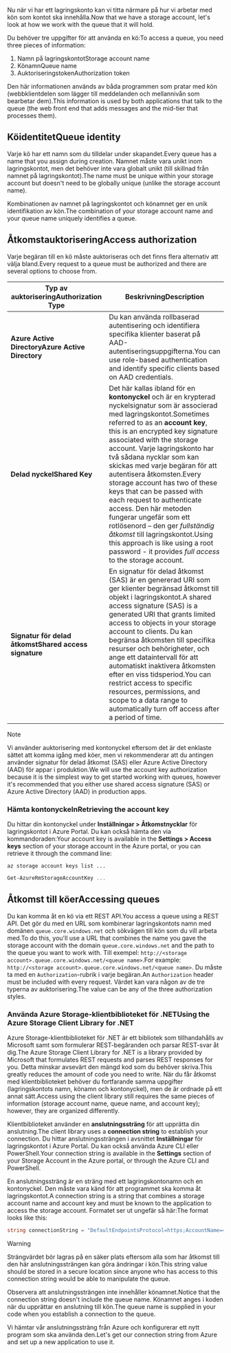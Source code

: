 <span data-ttu-id="d3de2-101">Nu när vi har ett lagringskonto kan vi titta närmare på hur vi arbetar med kön som kontot ska innehålla.</span><span class="sxs-lookup"><span data-stu-id="d3de2-101">Now that we have a storage account, let's look at how we work with the queue that it will hold.</span></span>

<span data-ttu-id="d3de2-102">Du behöver tre uppgifter för att använda en kö:</span><span class="sxs-lookup"><span data-stu-id="d3de2-102">To access a queue, you need three pieces of information:</span></span>

 1. <span data-ttu-id="d3de2-103">Namn på lagringskontot</span><span class="sxs-lookup"><span data-stu-id="d3de2-103">Storage account name</span></span>
 2. <span data-ttu-id="d3de2-104">Könamn</span><span class="sxs-lookup"><span data-stu-id="d3de2-104">Queue name</span></span>
 3. <span data-ttu-id="d3de2-105">Auktoriseringstoken</span><span class="sxs-lookup"><span data-stu-id="d3de2-105">Authorization token</span></span>

<span data-ttu-id="d3de2-106">Den här informationen används av båda programmen som pratar med kön (webbklientdelen som lägger till meddelanden och mellannivån som bearbetar dem).</span><span class="sxs-lookup"><span data-stu-id="d3de2-106">This information is used by both applications that talk to the queue (the web front end that adds messages and the mid-tier that processes them).</span></span>

## <a name="queue-identity"></a><span data-ttu-id="d3de2-107">Köidentitet</span><span class="sxs-lookup"><span data-stu-id="d3de2-107">Queue identity</span></span>

<span data-ttu-id="d3de2-108">Varje kö har ett namn som du tilldelar under skapandet.</span><span class="sxs-lookup"><span data-stu-id="d3de2-108">Every queue has a name that you assign during creation.</span></span> <span data-ttu-id="d3de2-109">Namnet måste vara unikt inom lagringskontot, men det behöver inte vara globalt unikt (till skillnad från namnet på lagringskontot).</span><span class="sxs-lookup"><span data-stu-id="d3de2-109">The name must be unique within your storage account but doesn't need to be globally unique (unlike the storage account name).</span></span>

<span data-ttu-id="d3de2-110">Kombinationen av namnet på lagringskontot och könamnet ger en unik identifikation av kön.</span><span class="sxs-lookup"><span data-stu-id="d3de2-110">The combination of your storage account name and your queue name uniquely identifies a queue.</span></span>

## <a name="access-authorization"></a><span data-ttu-id="d3de2-111">Åtkomstauktorisering</span><span class="sxs-lookup"><span data-stu-id="d3de2-111">Access authorization</span></span>

<span data-ttu-id="d3de2-112">Varje begäran till en kö måste auktoriseras och det finns flera alternativ att välja bland.</span><span class="sxs-lookup"><span data-stu-id="d3de2-112">Every request to a queue must be authorized and there are several options to choose from.</span></span>

| <span data-ttu-id="d3de2-113">Typ av auktorisering</span><span class="sxs-lookup"><span data-stu-id="d3de2-113">Authorization Type</span></span> | <span data-ttu-id="d3de2-114">Beskrivning</span><span class="sxs-lookup"><span data-stu-id="d3de2-114">Description</span></span> |
|--------------------|-------------|
| <span data-ttu-id="d3de2-115">**Azure Active Directory**</span><span class="sxs-lookup"><span data-stu-id="d3de2-115">**Azure Active Directory**</span></span> | <span data-ttu-id="d3de2-116">Du kan använda rollbaserad autentisering och identifiera specifika klienter baserat på AAD-autentiseringsuppgifterna.</span><span class="sxs-lookup"><span data-stu-id="d3de2-116">You can use role-based authentication and identify specific clients based on AAD credentials.</span></span> |
| <span data-ttu-id="d3de2-117">**Delad nyckel**</span><span class="sxs-lookup"><span data-stu-id="d3de2-117">**Shared Key**</span></span> | <span data-ttu-id="d3de2-118">Det här kallas ibland för en **kontonyckel** och är en krypterad nyckelsignatur som är associerad med lagringskontot.</span><span class="sxs-lookup"><span data-stu-id="d3de2-118">Sometimes referred to as an **account key**, this is an encrypted key signature associated with the storage account.</span></span> <span data-ttu-id="d3de2-119">Varje lagringskonto har två sådana nycklar som kan skickas med varje begäran för att autentisera åtkomsten.</span><span class="sxs-lookup"><span data-stu-id="d3de2-119">Every storage account has two of these keys that can be passed with each request to authenticate access.</span></span> <span data-ttu-id="d3de2-120">Den här metoden fungerar ungefär som ett rotlösenord – den ger _fullständig åtkomst_ till lagringskontot.</span><span class="sxs-lookup"><span data-stu-id="d3de2-120">Using this approach is like using a root password - it provides _full access_ to the storage account.</span></span> |
| <span data-ttu-id="d3de2-121">**Signatur för delad åtkomst**</span><span class="sxs-lookup"><span data-stu-id="d3de2-121">**Shared access signature**</span></span> | <span data-ttu-id="d3de2-122">En signatur för delad åtkomst (SAS) är en genererad URI som ger klienter begränsad åtkomst till objekt i lagringskontot.</span><span class="sxs-lookup"><span data-stu-id="d3de2-122">A shared access signature (SAS) is a generated URI that grants limited access to objects in your storage account to clients.</span></span> <span data-ttu-id="d3de2-123">Du kan begränsa åtkomsten till specifika resurser och behörigheter, och ange ett dataintervall för att automatiskt inaktivera åtkomsten efter en viss tidsperiod.</span><span class="sxs-lookup"><span data-stu-id="d3de2-123">You can restrict access to specific resources, permissions, and scope to a data range to automatically turn off access after a period of time.</span></span>  |

> [!NOTE]
> <span data-ttu-id="d3de2-124">Vi använder auktorisering med kontonyckel eftersom det är det enklaste sättet att komma igång med köer, men vi rekommenderar att du antingen använder signatur för delad åtkomst (SAS) eller Azure Active Directory (AAD) för appar i produktion.</span><span class="sxs-lookup"><span data-stu-id="d3de2-124">We will use the account key authorization because it is the simplest way to get started working with queues, however it's recommended that you either use shared access signature (SAS) or Azure Active Directory (AAD) in production apps.</span></span>

### <a name="retrieving-the-account-key"></a><span data-ttu-id="d3de2-125">Hämta kontonyckeln</span><span class="sxs-lookup"><span data-stu-id="d3de2-125">Retrieving the account key</span></span>
 
<span data-ttu-id="d3de2-126">Du hittar din kontonyckel under **Inställningar > Åtkomstnycklar** för lagringskontot i Azure Portal. Du kan också hämta den via kommandoraden:</span><span class="sxs-lookup"><span data-stu-id="d3de2-126">Your account key is available in the **Settings > Access keys** section of your storage account in the Azure portal, or you can retrieve it through the command line:</span></span>

```azurecli
az storage account keys list ...
```

```powershell
Get-AzureRmStorageAccountKey ...
```

## <a name="accessing-queues"></a><span data-ttu-id="d3de2-127">Åtkomst till köer</span><span class="sxs-lookup"><span data-stu-id="d3de2-127">Accessing queues</span></span>

<span data-ttu-id="d3de2-128">Du kan komma åt en kö via ett REST API.</span><span class="sxs-lookup"><span data-stu-id="d3de2-128">You access a queue using a REST API.</span></span> <span data-ttu-id="d3de2-129">Det gör du med en URL som kombinerar lagringskontots namn med domänen `queue.core.windows.net` och sökvägen till kön som du vill arbeta med.</span><span class="sxs-lookup"><span data-stu-id="d3de2-129">To do this, you'll use a URL that combines the name you gave the storage account with the domain `queue.core.windows.net` and the path to the queue you want to work with.</span></span> <span data-ttu-id="d3de2-130">Till exempel: `http://<storage account>.queue.core.windows.net/<queue name>`.</span><span class="sxs-lookup"><span data-stu-id="d3de2-130">For example: `http://<storage account>.queue.core.windows.net/<queue name>`.</span></span> <span data-ttu-id="d3de2-131">Du måste ta med en `Authorization`-rubrik i varje begäran.</span><span class="sxs-lookup"><span data-stu-id="d3de2-131">An `Authorization` header must be included with every request.</span></span> <span data-ttu-id="d3de2-132">Värdet kan vara någon av de tre typerna av auktorisering.</span><span class="sxs-lookup"><span data-stu-id="d3de2-132">The value can be any of the three authorization styles.</span></span>

### <a name="using-the-azure-storage-client-library-for-net"></a><span data-ttu-id="d3de2-133">Använda Azure Storage-klientbiblioteket för .NET</span><span class="sxs-lookup"><span data-stu-id="d3de2-133">Using the Azure Storage Client Library for .NET</span></span>

<span data-ttu-id="d3de2-134">Azure Storage-klientbiblioteket för .NET är ett bibliotek som tillhandahålls av Microsoft samt som formulerar REST-begäranden och parsar REST-svar åt dig.</span><span class="sxs-lookup"><span data-stu-id="d3de2-134">The Azure Storage Client Library for .NET is a library provided by Microsoft that formulates REST requests and parses REST responses for you.</span></span> <span data-ttu-id="d3de2-135">Detta minskar avsevärt den mängd kod som du behöver skriva.</span><span class="sxs-lookup"><span data-stu-id="d3de2-135">This greatly reduces the amount of code you need to write.</span></span> <span data-ttu-id="d3de2-136">När du får åtkomst med klientbiblioteket behöver du fortfarande samma uppgifter (lagringskontots namn, könamn och kontonyckel), men de är ordnade på ett annat sätt.</span><span class="sxs-lookup"><span data-stu-id="d3de2-136">Access using the client library still requires the same pieces of information (storage account name, queue name, and account key); however, they are organized differently.</span></span>

<span data-ttu-id="d3de2-137">Klientbiblioteket använder en **anslutningssträng** för att upprätta din anslutning.</span><span class="sxs-lookup"><span data-stu-id="d3de2-137">The client library uses a **connection string** to establish your connection.</span></span> <span data-ttu-id="d3de2-138">Du hittar anslutningssträngen i avsnittet **Inställningar** för lagringskontot i Azure Portal. Du kan också använda Azure CLI eller PowerShell.</span><span class="sxs-lookup"><span data-stu-id="d3de2-138">Your connection string is available in the **Settings** section of your Storage Account in the Azure portal, or through the Azure CLI and PowerShell.</span></span>

<span data-ttu-id="d3de2-139">En anslutningssträng är en sträng med ett lagringskontonamn och en kontonyckel. Den måste vara känd för att programmet ska komma åt lagringskontot.</span><span class="sxs-lookup"><span data-stu-id="d3de2-139">A connection string is a string that combines a storage account name and account key and must be known to the application to access the storage account.</span></span> <span data-ttu-id="d3de2-140">Formatet ser ut ungefär så här:</span><span class="sxs-lookup"><span data-stu-id="d3de2-140">The format looks like this:</span></span>

```csharp
string connectionString = "DefaultEndpointsProtocol=https;AccountName=<your storage account name>;AccountKey=<your key>;EndpointSuffix=core.windows.net"
```

> [!WARNING]
> <span data-ttu-id="d3de2-141">Strängvärdet bör lagras på en säker plats eftersom alla som har åtkomst till den här anslutningssträngen kan göra ändringar i kön.</span><span class="sxs-lookup"><span data-stu-id="d3de2-141">This string value should be stored in a secure location since anyone who has access to this connection string would be able to manipulate the queue.</span></span>

<span data-ttu-id="d3de2-142">Observera att anslutningssträngen inte innehåller könamnet.</span><span class="sxs-lookup"><span data-stu-id="d3de2-142">Notice that the connection string doesn't include the queue name.</span></span> <span data-ttu-id="d3de2-143">Könamnet anges i koden när du upprättar en anslutning till kön.</span><span class="sxs-lookup"><span data-stu-id="d3de2-143">The queue name is supplied in your code when you establish a connection to the queue.</span></span>

<span data-ttu-id="d3de2-144">Vi hämtar vår anslutningssträng från Azure och konfigurerar ett nytt program som ska använda den.</span><span class="sxs-lookup"><span data-stu-id="d3de2-144">Let's get our connection string from Azure and set up a new application to use it.</span></span>